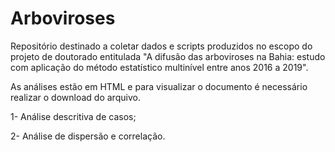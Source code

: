 # Arboviroses
Repositório destinado a coletar dados e scripts produzidos no escopo do projeto de doutorado entitulada "A difusão das arboviroses na Bahia: estudo com aplicação do método estatístico multinível entre anos 2016 a 2019".

As análises estão em HTML e para visualizar o documento é necessário realizar o download do arquivo.

1- Análise descritiva de casos; 

2- Análise de dispersão e correlação. 


